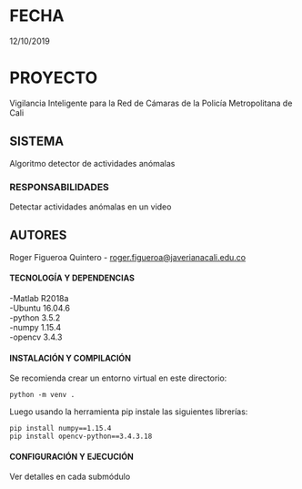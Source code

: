 # FECHA

12/10/2019

# PROYECTO

Vigilancia Inteligente para la Red de Cámaras de la Policía Metropolitana de Cali

## SISTEMA

Algoritmo detector de actividades anómalas

### RESPONSABILIDADES

Detectar actividades anómalas en un video

## AUTORES

Roger Figueroa Quintero - roger.figueroa@javerianacali.edu.co

#### TECNOLOGÍA Y DEPENDENCIAS

-Matlab R2018a<br/>
-Ubuntu 16.04.6<br/>
-python 3.5.2<br/>
-numpy 1.15.4<br/>
-opencv 3.4.3<br/>

#### INSTALACIÓN Y COMPILACIÓN

Se recomienda crear un entorno virtual en este directorio:
```
python -m venv .
```
Luego usando la herramienta pip instale las siguientes librerías:
```
pip install numpy==1.15.4
pip install opencv-python==3.4.3.18
```
#### CONFIGURACIÓN Y EJECUCIÓN

Ver detalles en cada submódulo
